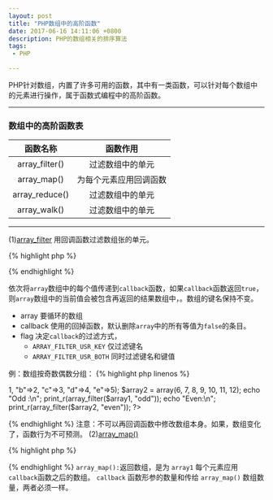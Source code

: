 ```yaml
---
layout: post
title: "PHP数组中的高阶函数"
date: 2017-06-16 14:11:06 +0800
description: PHP的数组相关的排序算法
tags: 
 - PHP

---
```

PHP针对数组，内置了许多可用的函数，其中有一类函数，可以针对每个数组中的元素进行操作，属于函数式编程中的高阶函数。

***
### 数组中的高阶函数表

 | 函数名称       | 函数作用      |
 |:-----------------:|:--------------:|
 | array_filter()       | 过滤数组中的单元      |
 | array_map()       | 为每个元素应用回调函数      |
 | array_reduce()       | 过滤数组中的单元      |
 | array_walk()       | 过滤数组中的单元      |

***

(1)[array_filter](http://us1.php.net/manual/zh/function.array-filter.php)
  用回调函数过滤数组张的单元。
  
{% highlight php %}
<?php
array array_filter ( array $array [, callable $callback [, int $flag = 0 ]] )
?>
{% endhighlight %}

   依次将`array`数组中的每个值传递到`callback`函数，如果`callback`函数返回`true`，则`array`数组中的当前值会被包含再返回的结果数组中，。数组的键名保持不变。
   - array 要循环的数组
   - callback 使用的回掉函数，默认删除`array`中的所有等值为`false`的条目。
   - flag 决定`callback`的过滤方式，
     - `ARRAY_FILTER_USR_KEY` 仅过滤键名
     - `ARRAY_FILTER_USR_BOTH` 同时过滤键名和键值
 
 例：数组按奇数偶数分组：
  {% highlight php linenos %}
<?php
function odd($var)
{
    // returns whether the input integer is odd
    return($var & 1);
}

function even($var)
{
    // returns whether the input integer is even
    return(!($var & 1));
}

$array1 = array("a"=>1, "b"=>2, "c"=>3, "d"=>4, "e"=>5);
$array2 = array(6, 7, 8, 9, 10, 11, 12);

echo "Odd :\n";
print_r(array_filter($array1, "odd"));
echo "Even:\n";
print_r(array_filter($array2, "even"));
?>
{% endhighlight %}
注意：不可以再回调函数中修改数组本身。如果，数组变化了，函数行为不可预测。
(2)[array_map()](http://us1.php.net/manual/zh/function.array-map.php)

{% highlight php %}
<?php
array array_map ( callable $callback , array $array1 [, array $... ] )
?>
{% endhighlight %}
`array_map():`返回数组，是为 `array1` 每个元素应用 `callback`函数之后的数组。 `callback` 函数形参的数量和传给 `array_map()` 数组数量，两者必须一样。